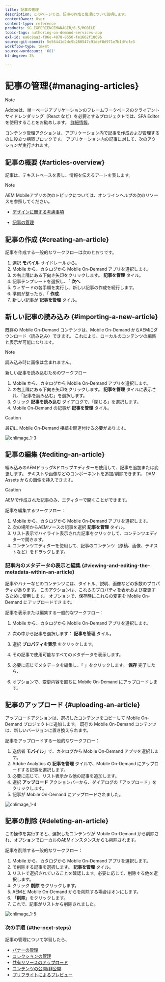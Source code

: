 ```yaml
---
title: 記事の管理
description: このページでは、記事の作成と管理について説明します。
contentOwner: User
content-type: reference
products: SG_EXPERIENCEMANAGER/6.5/MOBILE
topic-tags: authoring-on-demand-services-app
exl-id: ea6c8aa3-f86e-4878-8550-fe1662f10696
source-git-commit: 5e56441d2dc9b280547c91def8d971e7b1dfcfe3
workflow-type: tm+mt
source-wordcount: '681'
ht-degree: 3%

---
```


# 記事の管理{#managing-articles}

>[!NOTE]
>
>Adobeは、単一ページアプリケーションのフレームワークベースのクライアントサイドレンダリング（React など）を必要とするプロジェクトでは、SPA Editor を使用することをお勧めします。 [詳細情報](/help/sites-developing/spa-overview.md)。

コンテンツ管理アクションは、アプリケーション内で記事を作成および管理するのに役立つ構築ブロックです。 アプリケーション内の記事に対して、次のアクションが実行されます。

## 記事の概要 {#articles-overview}

記事は、テキストベースを表し、情報を伝えるアートを表します。

>[!NOTE]
>
>AEM Mobileアプリの次のトピックについては、オンラインヘルプの次のリソースを参照してください。
>
>* [デザインに関する考慮事項](https://helpx.adobe.com/digital-publishing-solution/help/design-app.html)
>
>* [記事の管理](https://helpx.adobe.com/digital-publishing-solution/help/creating-articles.html)
>

## 記事の作成 {#creating-an-article}

記事を作成する一般的なワークフローは次のとおりです。

1. 選択 **モバイル** サイドレールから。
1. Mobile から、カタログから Mobile On-Demand アプリを選択します。
1. の右上隅にある下向き矢印をクリックします。 **記事を管理** タイル。
1. 記事テンプレートを選択し、「 **次へ**.
1. ウィザードの各手順を実行し、新しい記事の作成を続行します。
1. 準備が整ったら、「 **作成**.
1. 新しい記事が **記事を管理** タイル。

## 新しい記事の読み込み {#importing-a-new-article}

既存の Mobile On-Demand コンテンツは、Mobile On-Demand からAEMにダウンロード（読み込み）できます。 これにより、ローカルのコンテンツの編集と表示が可能になります。

>[!NOTE]
>
>読み込み時に画像は含まれません。

新しい記事を読み込むためのワークフロー

1. Mobile から、カタログから Mobile On-Demand アプリを選択します。
1. の右上隅にある下向き矢印をクリックします。 **記事を管理** タイルに表示され、「記事を読み込む」を選択します。
1. クリック **記事を読み込む** ダイアログで、「閉じる」を選択します。
1. Mobile On-Demand の記事が **記事を管理** タイル。

>[!CAUTION]
>
>最初に Mobile On-Demand 接続を関連付ける必要があります。

![chlimage_1-3](assets/chlimage_1-3.gif)

## 記事の編集 {#editing-an-article}

組み込みのAEMドラッグ&amp;ドロップエディターを使用して、記事を追加または変更します。 テキストや画像などのコンポーネントを追加/削除できます。 DAM Assets からの画像を挿入できます。

>[!CAUTION]
>
>AEMで作成された記事のみ、エディターで開くことができます。

記事を編集するワークフロー：

1. Mobile から、カタログから Mobile On-Demand アプリを選択します。
1. 次の場所からAEMソースの記事を選択 **記事を管理** タイル。
1. リスト表示でハイライト表示された記事をクリックして、コンテンツエディターで開きます。
1. コンテンツエディターを使用して、記事のコンテンツ（原稿、画像、テキストなど）をドラッグします。

### 記事内のメタデータの表示と編集 {#viewing-and-editing-the-metadata-within-an-article}

記事やバナーなどのコンテンツには、タイトル、説明、画像などの多数のプロパティがあります。 このアクションは、これらのプロパティを表示および変更するために使用します。 オプションで、保存時にこれらの変更を Mobile On-Demand にアップロードできます。

記事を表示または編集する一般的なワークフロー：

1. Mobile から、カタログから Mobile On-Demand アプリを選択します。
1. 次の中から記事を選択します： **記事を管理** タイル。

1. 選択 **プロパティを表示** をクリックします。
1. その記事で使用可能なすべてのメタデータを表示します。
1. 必要に応じてメタデータを編集し、「 」をクリックします。 **保存** 完了したら、
1. オプションで、変更内容を直ちに Mobile On-Demand にアップロードします。

## 記事のアップロード {#uploading-an-article}

アップロードアクションは、選択したコンテンツをコピーして Mobile On-Demand プロジェクトに追加します。 既存の Mobile On-Demand コンテンツは、新しいバージョンに置き換えられます。

記事をアップロードする一般的なワークフロー：

1. 送信者 **モバイル**」で、カタログから Mobile On-Demand アプリを選択します。
1. Adobe Analytics の **記事を管理** タイルで、Mobile On-Demand にアップロードする記事を選択します。
1. 必要に応じて、リスト表示から他の記事を追加します。
1. 選択 **アップロード** アクションバーから、ダイアログの「アップロード」をクリックします。
1. 記事が Mobile On-Demand にアップロードされました。

![chlimage_1-4](assets/chlimage_1-4.gif)

## 記事の削除 {#deleting-an-article}

この操作を実行すると、選択したコンテンツが Mobile On-Demand から削除され、オプションでローカルのAEMインスタンスからも削除されます。

記事を削除する一般的なワークフロー：

1. Mobile から、カタログから Mobile On-Demand アプリを選択します。
1. で削除する記事を選択します。 **記事を管理** タイル。
1. リストで選択されていることを確認します。必要に応じて、削除する他を選択します。
1. クリック **削除** をクリックします。
1. AEMと Mobile On-Demand からを削除する場合はオンにします。
1. 「**削除**」をクリックします。
1. これで、記事がリストから削除されました。

![chlimage_1-5](assets/chlimage_1-5.gif)

### 次の手順 {#the-next-steps}

記事の管理について学習したら、

* [バナーの管理](/help/mobile/mobile-on-demand-managing-banners.md)
* [コレクションの管理](/help/mobile/mobile-on-demand-managing-collections.md)
* [共有リソースのアップロード](/help/mobile/mobile-on-demand-shared-resources.md)
* [コンテンツの公開/非公開](/help/mobile/mobile-on-demand-publishing-unpublishing.md)
* [プリフライトによるプレビュー](/help/mobile/aem-mobile-manage-ondemand-services.md)
